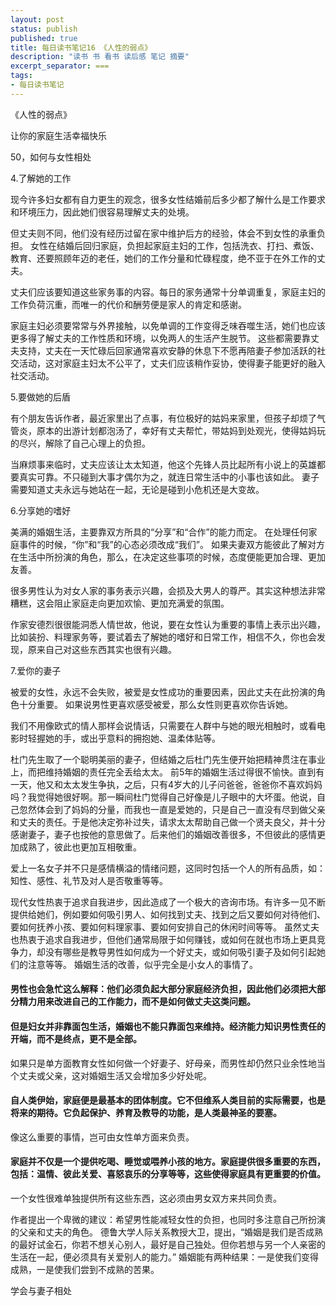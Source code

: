 ```yaml
---
layout: post
status: publish
published: true
title: 每日读书笔记16 《人性的弱点》
description: "读书 书 看书 读后感 笔记 摘要"
excerpt_separator: ===
tags:
- 每日读书笔记
---
```



《人性的弱点》 
 
让你的家庭生活幸福快乐
 
50，如何与女性相处
 
4.了解她的工作
 
现今许多妇女都有自力更生的观念，很多女性结婚前后多少都了解什么是工作要求和环境压力，因此她们很容易理解丈夫的处境。
 
但丈夫则不同，他们没有经历过留在家中维护后方的经验，体会不到女性的承重负担。
女性在结婚后回归家庭，负担起家庭主妇的工作，包括洗衣、打扫、煮饭、教育、还要照顾年迈的老任，她们的工作分量和忙碌程度，绝不亚于在外工作的丈夫。
 
丈夫们应该要知道这些家务事的内容。每日的家务通常十分单调重复，家庭主妇的工作负荷沉重，而唯一的代价和酬劳便是家人的肯定和感谢。
 
家庭主妇必须要常常与外界接触，以免单调的工作变得乏味吞噬生活，她们也应该更多得了解丈夫的工作性质和环境，以免两人的生活产生脱节。
这些都需要靠丈夫支持，丈夫在一天忙碌后回家通常喜欢安静的休息下不愿再陪妻子参加活跃的社交活动，这对家庭主妇太不公平了，丈夫们应该稍作妥协，使得妻子能更好的融入社交活动。
 
5.要做她的后盾
 
有个朋友告诉作者，最近家里出了点事，有位极好的姑妈来家里，但孩子却烦了气管炎，原本的出游计划都泡汤了，幸好有丈夫帮忙，带姑妈到处观光，使得姑妈玩的尽兴，解除了自己心理上的负担。
 
当麻烦事来临时，丈夫应该让太太知道，他这个先锋人员比起所有小说上的英雄都要真实可靠。不只碰到大事才偶尔为之，就连日常生活中的小事也该如此。
妻子需要知道丈夫永远与她站在一起，无论是碰到小危机还是大变故。
 
6.分享她的嗜好
 
美满的婚姻生活，主要靠双方所具的“分享”和“合作”的能力而定。
在处理任何家庭事件的时候，“你”和“我”的心态必须改成“我们”。
如果夫妻双方能彼此了解对方在生活中所扮演的角色，那么，在决定这些事项的时候，态度便能更加合理、更加友善。
 
很多男性认为对女人家的事务表示兴趣，会损及大男人的尊严。其实这种想法非常糟糕，这会阻止家庭走向更加欢愉、更加充满爱的氛围。
 
作家安德烈很很能洞悉人情世故，他说，要在女性认为重要的事情上表示出兴趣，比如装扮、料理家务等，要试着去了解她的嗜好和日常工作，相信不久，你也会发现，原来自己对这些东西其实也很有兴趣。
 
7.爱你的妻子
 
被爱的女性，永远不会失败，被爱是女性成功的重要因素，因此丈夫在此扮演的角色十分重要。
如果说男性更喜欢感受被爱，那么女性则更喜欢你告诉她。
 
我们不用像欧式的情人那样会说情话，只需要在人群中与她的眼光相触时，或看电影时轻握她的手，或出乎意料的拥抱她、温柔体贴等。
 
杜门先生取了一个聪明美丽的妻子，但结婚之后杜门先生便开始把精神贯注在事业上，而把维持婚姻的责任完全丢给太太。
前5年的婚姻生活过得很不愉快。直到有一天，他又和太太发生争执，之后，只有4岁大的儿子问爸爸，爸爸你不喜欢妈妈吗？我觉得她很好啊。那一瞬间杜门觉得自己好像是儿子眼中的大坏蛋。他说，自己忽然体会到了妈妈的分量，而我也一直是爱她的，只是自己一直没有尽到做父亲和丈夫的责任。于是他决定弥补过失，请求太太帮助自己做一个贤夫良父，并十分感谢妻子，妻子也按他的意思做了。后来他们的婚姻改善很多，不但彼此的感情更加成熟了，彼此也更加互相敬重。
 
爱上一名女子并不只是感情横溢的情绪问题，这同时包括一个人的所有品质，如：知性、感性、礼节及对人是否敬重等等。
 
现代女性热衷于追求自我进步，因此造成了一个极大的咨询市场。有许多一见不断提供给她们，例如要如何吸引男人、如何找到丈夫、找到之后又要如何对待他们、要如何抚养小孩、要如何料理家事、要如何安排自己的休闲时间等等。
虽然丈夫也热衷于追求自我进步，但他们通常局限于如何赚钱，或如何在就也市场上更具竞争力，却没有哪些是教导男性如何成为一个好丈夫，或如何吸引妻子及如何引起她们的注意等等。
婚姻生活的改善，似乎完全是小女人的事情了。
 
#### 男性也会急忙这么解释：他们必须负起大部分家庭经济负担，因此他们必须把大部分精力用来改进自己的工作能力，而不是如何做丈夫这类问题。
#### 但是妇女并非靠面包生活，婚姻也不能只靠面包来维持。经济能力知识男性责任的开端，而不是终点，更不是全部。
 
如果只是单方面教育女性如何做一个好妻子、好母亲，而男性却仍然只业余性地当个丈夫或父亲，这对婚姻生活又会增加多少好处呢。
 
#### 自人类伊始，家庭便是最基本的团体制度。它不但维系人类目前的实际需要，也是将来的期待。它负起保护、养育及教导的功能，是人类最神圣的要塞。
像这么重要的事情，岂可由女性单方面来负责。
 
#### 家庭并不仅是一个提供吃喝、睡觉或喂养小孩的地方。家庭提供很多重要的东西，包括：温情、彼此关爱、喜怒哀乐的分享等等，这些使得家庭具有更重要的价值。
一个女性很难单独提供所有这些东西，这必须由男女双方来共同负责。
 
作者提出一个卑微的建议：希望男性能减轻女性的负担，也同时多注意自己所扮演的父亲和丈夫的角色。
德鲁大学人际关系教授大卫，提出，“婚姻是我们是否成熟的最好试金石，你若不想关心别人，最好是自己独处。但你若想与另一个人亲密的生活在一起，便必须具有关爱别人的能力。”
婚姻能有两种结果：一是使我们变得成熟，一是使我们尝到不成熟的苦果。
 
学会与妻子相处


